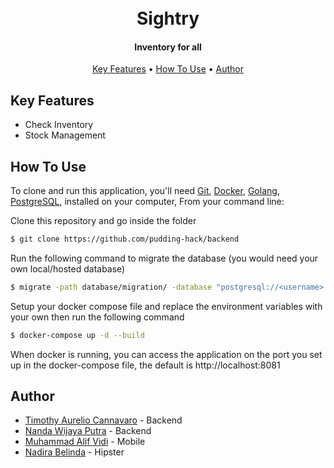 
<h1 align="center">
  <br>
  Sightry
  <br>
</h1>

<h4 align="center">Inventory for all</h4>

<p align="center">
  <a href="#key-features">Key Features</a> •
  <a href="#how-to-use">How To Use</a> •
  <a href="#author">Author</a>
</p>


## Key Features

* Check Inventory
* Stock Management

## How To Use

To clone and run this application, you'll need [Git](https://git-scm.com), [Docker](https://www.docker.com/), [Golang](https://go.dev/), [PostgreSQL](https://www.postgresql.org/), installed on your computer, From your command line:

Clone this repository and go inside the folder
```bash
$ git clone https://github.com/pudding-hack/backend
```

Run the following command to migrate the database (you would need your own local/hosted database)

```bash
$ migrate -path database/migration/ -database "postgresql://<username>:<password>@<hostname>:5432/sightry?sslmode=disable" up
```


Setup your docker compose file and replace the environment variables with your own then run the following command
```bash
$ docker-compose up -d --build
```

When docker is running, you can access the application on the port you set up in the docker-compose file, the default is http://localhost:8081

## Author

- [Timothy Aurelio Cannavaro](https://github.com/varomnrg) - Backend
- [Nanda Wijaya Putra](https://github.com/nanwp) - Backend
- [Muhammad Alif Vidi](https://github.com/MuhammadAlifVidi) - Mobile
- [Nadira Belinda]() - Hipster